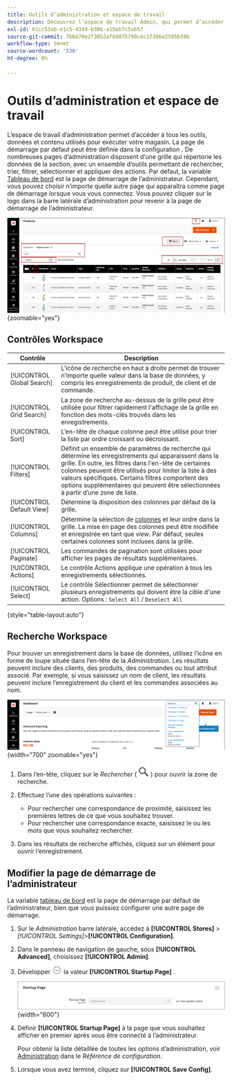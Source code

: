```yaml
---
title: Outils d’administration et espace de travail
description: Découvrez l’espace de travail Admin, qui permet d’accéder à tous les outils, données et contenu utilisés pour exécuter votre magasin.
exl-id: 61cc53ab-e1c5-4349-b306-a15eb7c5ab57
source-git-commit: 7b6d70e2f3052af69075790cec1f396e2505bf8b
workflow-type: tm+mt
source-wordcount: '530'
ht-degree: 0%

---
```


# Outils d’administration et espace de travail

L’espace de travail d’administration permet d’accéder à tous les outils, données et contenu utilisés pour exécuter votre magasin. La page de démarrage par défaut peut être définie dans la configuration . De nombreuses pages d’administration disposent d’une grille qui répertorie les données de la section, avec un ensemble d’outils permettant de rechercher, trier, filtrer, sélectionner et appliquer des actions. Par défaut, la variable [Tableau de bord](admin-dashboard.md) est la page de démarrage de l’administrateur. Cependant, vous pouvez choisir n’importe quelle autre page qui apparaîtra comme page de démarrage lorsque vous vous connectez. Vous pouvez cliquer sur le logo dans la barre latérale d’administration pour revenir à la page de démarrage de l’administrateur.

![Admin - espace de travail](./assets/admin-workspace.png){zoomable=&quot;yes&quot;}

## Contrôles Workspace

| Contrôle | Description |
|--- |--- |
| [!UICONTROL Global Search] | L’icône de recherche en haut à droite permet de trouver n’importe quelle valeur dans la base de données, y compris les enregistrements de produit, de client et de commande. |
| [!UICONTROL Grid Search] | La zone de recherche au-dessus de la grille peut être utilisée pour filtrer rapidement l&#39;affichage de la grille en fonction des mots-clés trouvés dans les enregistrements. |
| [!UICONTROL Sort] | L’en-tête de chaque colonne peut être utilisé pour trier la liste par ordre croissant ou décroissant. |
| [!UICONTROL Filters] | Définit un ensemble de paramètres de recherche qui détermine les enregistrements qui apparaissent dans la grille. En outre, les filtres dans l&#39;en-tête de certaines colonnes peuvent être utilisés pour limiter la liste à des valeurs spécifiques. Certains filtres comportent des options supplémentaires qui peuvent être sélectionnées à partir d’une zone de liste. |
| [!UICONTROL Default View] | Détermine la disposition des colonnes par défaut de la grille. |
| [!UICONTROL Columns] | Détermine la sélection de [colonnes](admin-grid-controls.md) et leur ordre dans la grille. La mise en page des colonnes peut être modifiée et enregistrée en tant que _view_. Par défaut, seules certaines colonnes sont incluses dans la grille. |
| [!UICONTROL Paginate] | Les commandes de pagination sont utilisées pour afficher les pages de résultats supplémentaires. |
| [!UICONTROL Actions] | Le contrôle Actions applique une opération à tous les enregistrements sélectionnés. |
| [!UICONTROL Select] | Le contrôle Sélectionner permet de sélectionner plusieurs enregistrements qui doivent être la cible d&#39;une action. Options : `Select All` / `Deselect All` |

{style="table-layout:auto"}

## Recherche Workspace

Pour trouver un enregistrement dans la base de données, utilisez l’icône en forme de loupe située dans l’en-tête de la _Administration_. Les résultats peuvent inclure des clients, des produits, des commandes ou tout attribut associé. Par exemple, si vous saisissez un nom de client, les résultats peuvent inclure l’enregistrement du client et les commandes associées au nom.

![Outil de recherche d’administration](./assets/admin-search.png){width="700" zoomable="yes"}

1. Dans l’en-tête, cliquez sur le _Rechercher_ (![loupe](../assets/icon-magnify-search.png)) pour ouvrir la zone de recherche.

1. Effectuez l’une des opérations suivantes :

   - Pour rechercher une correspondance de proximité, saisissez les premières lettres de ce que vous souhaitez trouver.
   - Pour rechercher une correspondance exacte, saisissez le ou les mots que vous souhaitez rechercher.

1. Dans les résultats de recherche affichés, cliquez sur un élément pour ouvrir l’enregistrement.

## Modifier la page de démarrage de l’administrateur

La variable [tableau de bord](admin-workspace.md#the-dashboard) est la page de démarrage par défaut de l’administrateur, bien que vous puissiez configurer une autre page de démarrage.

1. Sur le _Administration_ barre latérale, accédez à **[!UICONTROL Stores]** > _[!UICONTROL Settings]_>**[!UICONTROL Configuration]**.

1. Dans le panneau de navigation de gauche, sous **[!UICONTROL Advanced]**, choisissez **[!UICONTROL Admin]**.

1. Développer ![Sélecteur d’extension](../assets/icon-display-expand.png) la valeur **[!UICONTROL Startup Page]** .

   ![Configuration avancée - Paramètre de la page de démarrage de l’administrateur](./assets/admin-startup-page.png){width="600"}

1. Définir **[!UICONTROL Startup Page]** à la page que vous souhaitez afficher en premier après vous être connecté à l’administrateur.

   Pour obtenir la liste détaillée de toutes les options d’administration, voir [Administration](../configuration-reference/advanced/admin.md) dans le _Référence de configuration_.

1. Lorsque vous avez terminé, cliquez sur **[!UICONTROL Save Config]**.
